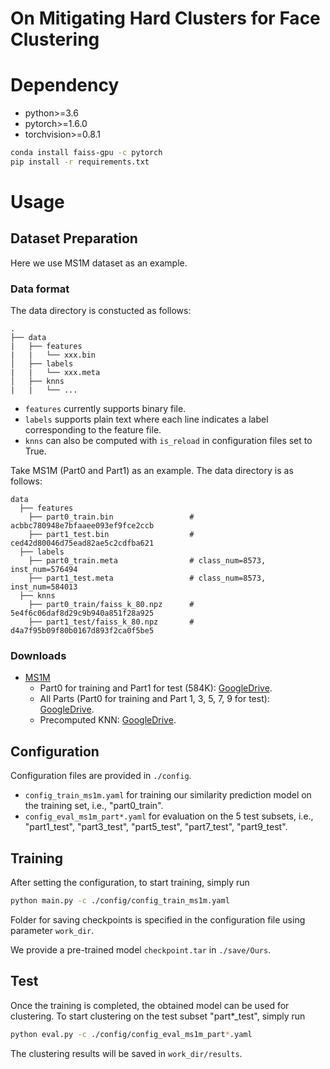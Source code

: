# On Mitigating Hard Clusters for Face Clustering

# Dependency

- python>=3.6
- pytorch>=1.6.0
- torchvision>=0.8.1

```bash
conda install faiss-gpu -c pytorch
pip install -r requirements.txt
```

# Usage

## Dataset Preparation

Here we use MS1M dataset as an example.

### Data format
The data directory is constucted as follows:
```
.
├── data
|   ├── features
|   |   └── xxx.bin
│   ├── labels
|   |   └── xxx.meta
│   ├── knns
|   |   └── ... 
```

- `features` currently supports binary file.
- `labels` supports plain text where each line indicates a label corresponding to the feature file.
- `knns` can also be computed with `is_reload` in configuration files set to True.

Take MS1M (Part0 and Part1) as an example. The data directory is as follows:
```
data
  ├── features
    ├── part0_train.bin                 # acbbc780948e7bfaaee093ef9fce2ccb
    ├── part1_test.bin                  # ced42d80046d75ead82ae5c2cdfba621
  ├── labels
    ├── part0_train.meta                # class_num=8573, inst_num=576494
    ├── part1_test.meta                 # class_num=8573, inst_num=584013
  ├── knns
    ├── part0_train/faiss_k_80.npz      # 5e4f6c06daf8d29c9b940a851f28a925
    ├── part1_test/faiss_k_80.npz       # d4a7f95b09f80b0167d893f2ca0f5be5
```

### Downloads
- [MS1M](https://www.microsoft.com/en-us/research/project/ms-celeb-1m-challenge-recognizing-one-million-celebrities-real-world/)
    - Part0 for training and Part1 for test (584K): [GoogleDrive](https://drive.google.com/open?id=16WD4orcF9dqjNPLzST2U3maDh2cpzxAY).
    - All Parts (Part0 for training and Part 1, 3, 5, 7, 9 for test): [GoogleDrive](https://drive.google.com/file/d/10boLBiYq-6wKC_N_71unlMyNrimRjpVa/view?usp=sharing).
    - Precomputed KNN: [GoogleDrive](https://drive.google.com/file/d/1CRwzy899vkLqIYm60AzDsaDEBuwgxNlY/view?usp=sharing).

## Configuration

Configuration files are provided in `./config`. 
- `config_train_ms1m.yaml` for training our similarity prediction model on the training set, i.e., "part0_train". 
- `config_eval_ms1m_part*.yaml` for evaluation on the 5 test subsets, i.e., "part1_test", "part3_test", "part5_test", "part7_test", "part9_test".

## Training

After setting the configuration, to start training, simply run

```bash
python main.py -c ./config/config_train_ms1m.yaml
```

Folder for saving checkpoints is specified in the configuration file using parameter `work_dir`.

We provide a pre-trained model `checkpoint.tar` in `./save/Ours`.

## Test
Once the training is completed, the obtained model can be used for clustering. To start clustering on the test subset "part*_test", simply run

``` bash
python eval.py -c ./config/config_eval_ms1m_part*.yaml
```

The clustering results will be saved in `work_dir/results`.